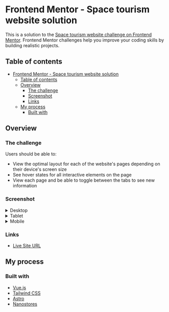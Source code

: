# Frontend Mentor - Space tourism website solution

This is a solution to the [Space tourism website challenge on Frontend Mentor](https://www.frontendmentor.io/challenges/space-tourism-multipage-website-gRWj1URZ3). Frontend Mentor challenges help you improve your coding skills by building realistic projects.

## Table of contents

- [Frontend Mentor - Space tourism website solution](#frontend-mentor---space-tourism-website-solution)
  - [Table of contents](#table-of-contents)
  - [Overview](#overview)
    - [The challenge](#the-challenge)
    - [Screenshot](#screenshot)
    - [Links](#links)
  - [My process](#my-process)
    - [Built with](#built-with)

## Overview

### The challenge

Users should be able to:

- View the optimal layout for each of the website's pages depending on their device's screen size
- See hover states for all interactive elements on the page
- View each page and be able to toggle between the tabs to see new information

### Screenshot

<details>
<summary>Desktop</summary>

![Home](./screenshots/screenshot-home-desktop.jpeg)

![Destination](./screenshots/screenshot-destination-desktop.jpeg)

![Crew](./screenshots/screenshot-crew-desktop.jpeg)

![Technology](./screenshots/screenshot-technology-desktop.jpeg)

</details>

<details>
<summary>Tablet</summary>

![Home](./screenshots/screenshot-home-tablet.jpeg)

![Destination](./screenshots/screenshot-destination-tablet.jpeg)

![Crew](./screenshots/screenshot-crew-tablet.jpeg)

![Technology](./screenshots/screenshot-technology-tablet.jpeg)

</details>

<details>
<summary>Mobile</summary>

![Home](./screenshots/screenshot-home-mobile.jpeg)

![Destination](./screenshots/screenshot-destination-mobile.jpeg)

![Crew](./screenshots/screenshot-crew-mobile.jpeg)

![Technology](./screenshots/screenshot-technology-mobile.jpeg)

</details>

### Links

- [Live Site URL](https://space-tourism.frilly.dev/)

## My process

### Built with

- [Vue.js](https://vuejs.org)
- [Tailwind CSS](https://tailwindcss.com)
- [Astro](https://astro.build)
- [Nanostores](https://github.com/nanostores/)
